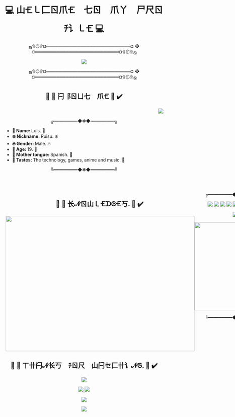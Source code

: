 <body>
  
  <div>
    <h1 align="center"> 💻 山🝗㇄⼕ㄖ爪🝗 七ㄖ 爪丫 尸尺ㄖﾁ讠㇄🝗 💻  </h1>
    <p align="center"> ஜ۩۞۩¤═══════════════════════════¤ ❖ ¤═══════════════════════════¤۩۞۩ஜ </p>
    <p align="center">
      <img src="https://user-images.githubusercontent.com/93040363/149045061-5daa6ccc-c2a6-45f0-8fb7-82f2755e32b5.gif" style=""/>
    </p>
    <p align="center"> ஜ۩۞۩¤═══════════════════════════¤ ❖ ¤═══════════════════════════¤۩۞۩ஜ </p>
  </div>
  
  <div>
    <h2 align="center"> 🔘 🗼 闩⻏ㄖㄩ七 爪🝗 🗼 ✔️ </h2>
    <img src="https://c.tenor.com/E5ZvfSABuQUAAAAC/work-surprise.gif" align="right"/>
    <br/>
    <p align="center"> ╔━━━━━━━━━◆❃◆━━━━━━━━━╗ </p>
    <ul>
      <li> <b> 👻 Name: </b> Luis. 👻 </li>
      <li> <b> ❄️ Nickname: </b> Ruisu. ❄️ </li>
      <li> <b> 🔥 Gender: </b> Male. 🔥 </li>
      <li> <b> 💢 Age: </b> 19. 💢 </li>
      <li> <b> 👅 Mother tongue: </b> Spanish. 👅 </li>
      <li> <b> 🤟 Tastes: </b> The technology, games, anime and music. 🤟 </li>
    </ul>
    <p align="center"> ╚━━━━━━━━━◆❃◆━━━━━━━━━╝ </p>
    <br/>
    <br/>
  </div>
  
  <div style="display: flex;">
    <div>
      <h2 align="center"> 🔘 🧠 长𝓝ㄖ山㇄🝗ᗪᎶ🝗丂. 🧠 ✔️ </h2>
      <img width="600px" height="430px" src="https://c.tenor.com/VrUxJZFdmIsAAAAC/anime-excited.gif" align="right"/>
    </div>
    <div align="left">
      <p align="center"> ╔━━━━━━━━━◆❃◆━━━━━━━━━╗ </p>
      <p align="center">
        <img src="https://img.shields.io/static/v1?label=&message=JavaScript&color=F7DF1El&style=for-the-badge&logo=javascript"/> 
        <img src="https://img.shields.io/static/v1?label=&message=Java&color=007396&style=for-the-badge&logo=java"/> 
        <img src="https://img.shields.io/static/v1?label=&message=React&color=informational&style=for-the-badge&logo=React"/>
        <img src="https://img.shields.io/static/v1?label=&message=JQuery&color=0769AD&style=for-the-badge&logo=JQuery"/> 
        <img src="https://img.shields.io/static/v1?label=&message=Bootstrap&color=success&style=for-the-badge&logo=Bootstrap"/> 
        <img src="https://img.shields.io/static/v1?label=&message=SpringFrameWork&color=informational&style=for-the-badge&logo=Spring"/>  
        <img src="https://img.shields.io/static/v1?label=&message=Oracle&color=F80000&style=for-the-badge&logo=oracle"/> 
        <img src="https://img.shields.io/static/v1?label=&message=MySql&color=blueviolet&style=for-the-badge&logo=MySql"/>  
        <img src="https://img.shields.io/static/v1?label=&message=MongoDB&color=informational&style=for-the-badge&logo=MongoDB"/> 
        <img src="https://img.shields.io/static/v1?label=&message=Git&color=success&style=for-the-badge&logo=Git"/>
      </p>
      <p align="center">
        <img src="https://img.shields.io/static/v1?label=&message=PremierePro&color=informational&style=for-the-badge&logo=AdobePremierePro"/>
        <img src="https://img.shields.io/static/v1?label=&message=AfterEffects&color=informational&style=for-the-badge&logo=AdobeAfterEffects"/>
      </p>  
      <p align="center"><img width="280px" src="https://github-readme-stats.vercel.app/api/top-langs/?username=RuisuEurimonio&layout=compact&theme=tokyonight"/></p>
      <p align="center"> ╚━━━━━━━━━◆❃◆━━━━━━━━━╝ </p>
    </div>
    <br/>
  </div>
 
  <div>
    <h2 align="center"> 🔘 🚀 ㄒ卄闩𝓝长丂 ﾁㄖ尺 山闩セ⼕卄讠𝓝Ꮆ. 🚀 ✔️ </h2>
    <p align="center"> <img src="https://c.tenor.com/rza_O7Gdk9UAAAAC/anime-bye.gif"/> </p>
    <p align="center">
    <a href="https://www.linkedin.com/in/luis-felipe-linares-perdomo/" target="_blank" align="center"> <img src="https://img.shields.io/static/v1?label=&message=LinkedIn&color=0A66C2&style=for-the-badge&logo=Linkedin&"/> </a>
    <a href="https://www.youtube.com/channel/UCFvky9iVzvGlPCcJvv2NZbw" target="_blank" align="center"> <img src="https://img.shields.io/static/v1?label=&message=Youtube&color=FF0000&style=for-the-badge&logo=youtube"/> </a>
    </p>
    <p align="center"> <img src="https://readme-typing-svg.herokuapp.com?color=%2336BCF7&center=true&vCenter=true&lines=This+is+only+the+beginning;of+something+really;big.+.+."> </p>
    <p align="center"> <img src="https://profile-counter.glitch.me/RuisuEurimonio/count.svg"> </p>
  </div>
  
</body>

